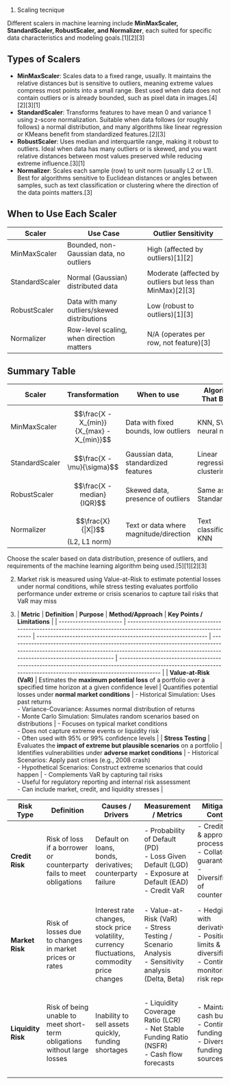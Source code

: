 1) Scaling tecnique

Different scalers in machine learning include **MinMaxScaler, StandardScaler, RobustScaler, and Normalizer**, each suited for specific data characteristics and modeling goals.[1][2][3]

## Types of Scalers

- **MinMaxScaler**: Scales data to a fixed range, usually. It maintains the relative distances but is sensitive to outliers, meaning extreme values compress most points into a small range. Best used when data does not contain outliers or is already bounded, such as pixel data in images.[4][2][3][1]
- **StandardScaler**: Transforms features to have mean 0 and variance 1 using z-score normalization. Suitable when data follows (or roughly follows) a normal distribution, and many algorithms like linear regression or KMeans benefit from standardized features.[2][3]
- **RobustScaler**: Uses median and interquartile range, making it robust to outliers. Ideal when data has many outliers or is skewed, and you want relative distances between most values preserved while reducing extreme influence.[3][1]
- **Normalizer**: Scales each sample (row) to unit norm (usually L2 or L1). Best for algorithms sensitive to Euclidean distances or angles between samples, such as text classification or clustering where the direction of the data points matters.[3]

## When to Use Each Scaler

| Scaler         | Use Case                                  | Outlier Sensitivity        |
|----------------|-------------------------------------------|----------------------------|
| MinMaxScaler   | Bounded, non-Gaussian data, no outliers   | High (affected by outliers)[1][2]|
| StandardScaler | Normal (Gaussian) distributed data         | Moderate (affected by outliers but less than MinMax)[2][3]|
| RobustScaler   | Data with many outliers/skewed distributions| Low (robust to outliers)[1][3]|
| Normalizer     | Row-level scaling, when direction matters  | N/A (operates per row, not feature)[3]|

## Summary Table

| Scaler         | Transformation                            | When to use                               | Algorithms That Benefit      |
|----------------|-------------------------------------------|-------------------------------------------|-----------------------------|
| MinMaxScaler   | $$\frac{X - X_{min}}{X_{max} - X_{min}}$$ | Data with fixed bounds, low outliers      | KNN, SVM, neural nets       |
| StandardScaler | $$\frac{X - \mu}{\sigma}$$                | Gaussian data, standardized features      | Linear regression, clustering|
| RobustScaler   | $$\frac{X - median}{IQR}$$                | Skewed data, presence of outliers         | Same as StandardScaler      |
| Normalizer     | $$\frac{X}{\|X\|}$$ (L2, L1 norm)         | Text or data where magnitude/direction    | Text classification, KNN    |

Choose the scaler based on data distribution, presence of outliers, and requirements of the machine learning algorithm being used.[5][1][2][3]


2) Market risk is measured using Value-at-Risk to estimate potential losses under normal conditions, while stress testing evaluates portfolio performance under extreme or crisis scenarios to capture tail risks that VaR may miss

3) | **Metric**              | **Definition**                                                                                                    | **Purpose**                                                    | **Method/Approach**                                                                                                                                                                        | **Key Points / Limitations**                                                                                                                                        |
| ----------------------- | ----------------------------------------------------------------------------------------------------------------- | -------------------------------------------------------------- | ------------------------------------------------------------------------------------------------------------------------------------------------------------------------------------------ | ------------------------------------------------------------------------------------------------------------------------------------------------------------------- |
| **Value-at-Risk (VaR)** | Estimates the **maximum potential loss** of a portfolio over a specified time horizon at a given confidence level | Quantifies potential losses under **normal market conditions** | - Historical Simulation: Uses past returns<br>- Variance-Covariance: Assumes normal distribution of returns<br>- Monte Carlo Simulation: Simulates random scenarios based on distributions | - Focuses on typical market conditions<br>- Does not capture extreme events or liquidity risk<br>- Often used with 95% or 99% confidence levels                     |
| **Stress Testing**      | Evaluates the **impact of extreme but plausible scenarios** on a portfolio                                        | Identifies vulnerabilities under **adverse market conditions** | - Historical Scenarios: Apply past crises (e.g., 2008 crash)<br>- Hypothetical Scenarios: Construct extreme scenarios that could happen                                                    | - Complements VaR by capturing tail risks<br>- Useful for regulatory reporting and internal risk assessment<br>- Can include market, credit, and liquidity stresses |


| **Risk Type**      | **Definition**                                                           | **Causes / Drivers**                                                                          | **Measurement / Metrics**                                                                                  | **Mitigation / Controls**                                                                                     | **Interview Notes**                                                                                       |
| ------------------ | ------------------------------------------------------------------------ | --------------------------------------------------------------------------------------------- | ---------------------------------------------------------------------------------------------------------- | ------------------------------------------------------------------------------------------------------------- | --------------------------------------------------------------------------------------------------------- |
| **Credit Risk**    | Risk of loss if a borrower or counterparty fails to meet obligations     | Default on loans, bonds, derivatives; counterparty failure                                    | - Probability of Default (PD)<br>- Loss Given Default (LGD)<br>- Exposure at Default (EAD)<br>- Credit VaR | - Credit limits & approval processes<br>- Collateral & guarantees<br>- Diversification of counterparties      | *“Credit risk is about counterparty default and the potential financial loss if obligations aren’t met.”* |
| **Market Risk**    | Risk of losses due to changes in market prices or rates                  | Interest rate changes, stock price volatility, currency fluctuations, commodity price changes | - Value-at-Risk (VaR)<br>- Stress Testing / Scenario Analysis<br>- Sensitivity analysis (Delta, Beta)      | - Hedging with derivatives<br>- Position limits & diversification<br>- Continuous monitoring & risk reporting | *“Market risk is about potential losses from market movements, measured with VaR and stress testing.”*    |
| **Liquidity Risk** | Risk of being unable to meet short-term obligations without large losses | Inability to sell assets quickly, funding shortages                                           | - Liquidity Coverage Ratio (LCR)<br>- Net Stable Funding Ratio (NSFR)<br>- Cash flow forecasts             | - Maintain cash buffers<br>- Contingency funding plans<br>- Diversify funding sources                         | *“Liquidity risk is about not having enough cash or marketable assets to meet obligations promptly.”*     |
